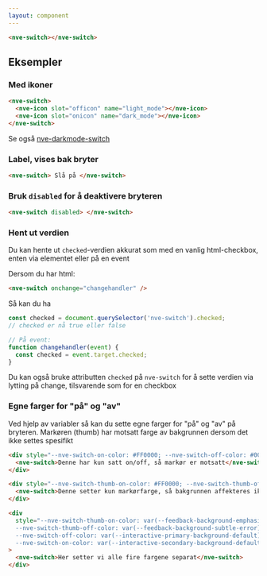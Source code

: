 ```yaml
---
layout: component
---
```


<CodeExamplePreview>

```html
<nve-switch></nve-switch>
```

</CodeExamplePreview>

## Eksempler

### Med ikoner

<CodeExamplePreview>

```html
<nve-switch>
  <nve-icon slot="officon" name="light_mode"></nve-icon>
  <nve-icon slot="onicon" name="dark_mode"></nve-icon>
</nve-switch>
```

</CodeExamplePreview>

Se også [nve-darkmode-switch](/components/nve-darkmode-switch)

### Label, vises bak bryter

<CodeExamplePreview>

```html
<nve-switch> Slå på </nve-switch>
```

</CodeExamplePreview>

### Bruk `disabled` for å deaktivere bryteren

<CodeExamplePreview>

```html
<nve-switch disabled> </nve-switch>
```

</CodeExamplePreview>

### Hent ut verdien

Du kan hente ut `checked`-verdien akkurat som med en vanlig html-checkbox, enten via elementet eller på en event

Dersom du har html:

```html
<nve-switch onchange="changehandler" />
```

Så kan du ha

```javascript
const checked = document.querySelector('nve-switch').checked;
// checked er nå true eller false

// På event:
function changehandler(event) {
  const checked = event.target.checked;
}
```

Du kan også bruke attributten `checked` på `nve-switch` for å sette verdien via lytting på change, tilsvarende som for en checkbox

### Egne farger for "på" og "av"

Ved hjelp av variabler så kan du sette egne farger for "på" og "av" på bryteren. Markøren (thumb) har motsatt farge av bakgrunnen dersom det ikke settes spesifikt
<CodeExamplePreview>

```html
<div style="--nve-switch-on-color: #FF0000; --nve-switch-off-color: #0000FF;">
  <nve-switch>Denne har kun satt on/off, så markør er motsatt</nve-switch>
</div>

<div style="--nve-switch-thumb-on-color: #FF0000; --nve-switch-thumb-off-color: #0000FF;">
  <nve-switch>Denne setter kun markørfarge, så bakgrunnen affekteres ikke</nve-switch>
</div>

<div
  style="--nve-switch-thumb-on-color: var(--feedback-background-emphasized-info); 
  --nve-switch-thumb-off-color: var(--feedback-background-subtle-error);
  --nve-switch-off-color: var(--interactive-primary-background-default); 
  --nve-switch-on-color: var(--interactive-secondary-background-default);"
>
  <nve-switch>Her setter vi alle fire fargene separat</nve-switch>
</div>
```

</CodeExamplePreview>
